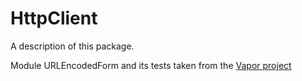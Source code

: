 # HttpClient

A description of this package.

Module URLEncodedForm and its tests taken from the [Vapor project](https://github.com/vapor/url-encoded-form)
